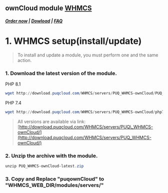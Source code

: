 ## ownCloud module **[WHMCS](https://puqcloud.com/link.php?id=77)**

#####  [Order now](https://puqcloud.com/whmcs-module-owncloud.php) | [Dowload](https://download.puqcloud.com/WHMCS/servers/PUQ_WHMCS-ownCloud/) | [FAQ](https://faq.puqcloud.com/)

# 1. WHMCS setup(install/update)

>To install and update a module, you must perform one and the same action.

### 1. Download the latest version of the module.

PHP 8.1

```Powershell
wget http://download.puqcloud.com/WHMCS/servers/PUQ_WHMCS-ownCloud/PUQ_WHMCS-ownCloud-latest.zip
```

PHP 7.4

```Powershell
wget http://download.puqcloud.com/WHMCS/servers/PUQ_WHMCS-ownCloud/php74/PUQ_WHMCS-ownCloud-latest.zip
```

>All versions are available via link: [http://download.puqcloud.com/WHMCS/servers/PUQ\_WHMCS-ownCloud/](http://download.puqcloud.com/WHMCS/servers/PUQ_WHMCS-ownCloud/)

### 2. Unzip the archive with the module.

```Powershell
unzip PUQ_WHMCS-ownCloud-latest.zip
```

### 3. Copy and Replace "puqownCloud" to "WHMCS\_WEB\_DIR/modules/servers/"
